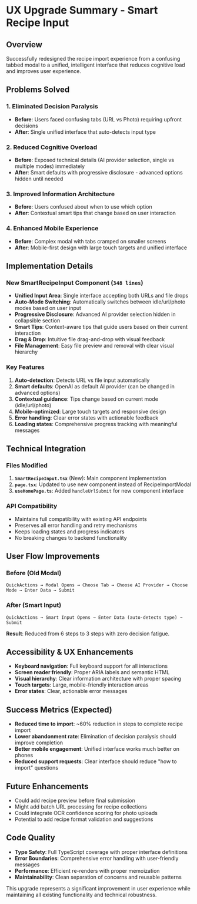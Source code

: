 # UX Upgrade Summary - Smart Recipe Input

## Overview
Successfully redesigned the recipe import experience from a confusing tabbed modal to a unified, intelligent interface that reduces cognitive load and improves user experience.

## Problems Solved

### 1. **Eliminated Decision Paralysis**
- **Before**: Users faced confusing tabs (URL vs Photo) requiring upfront decisions
- **After**: Single unified interface that auto-detects input type

### 2. **Reduced Cognitive Overload**
- **Before**: Exposed technical details (AI provider selection, single vs multiple modes) immediately
- **After**: Smart defaults with progressive disclosure - advanced options hidden until needed

### 3. **Improved Information Architecture**
- **Before**: Users confused about when to use which option
- **After**: Contextual smart tips that change based on user interaction

### 4. **Enhanced Mobile Experience**
- **Before**: Complex modal with tabs cramped on smaller screens
- **After**: Mobile-first design with large touch targets and unified interface

## Implementation Details

### New SmartRecipeInput Component (`348 lines`)
- **Unified Input Area**: Single interface accepting both URLs and file drops
- **Auto-Mode Switching**: Automatically switches between idle/url/photo modes based on user input
- **Progressive Disclosure**: Advanced AI provider selection hidden in collapsible section
- **Smart Tips**: Context-aware tips that guide users based on their current interaction
- **Drag & Drop**: Intuitive file drag-and-drop with visual feedback
- **File Management**: Easy file preview and removal with clear visual hierarchy

### Key Features
1. **Auto-detection**: Detects URL vs file input automatically
2. **Smart defaults**: OpenAI as default AI provider (can be changed in advanced options)
3. **Contextual guidance**: Tips change based on current mode (idle/url/photo)
4. **Mobile-optimized**: Large touch targets and responsive design
5. **Error handling**: Clear error states with actionable feedback
6. **Loading states**: Comprehensive progress tracking with meaningful messages

## Technical Integration

### Files Modified
1. **`SmartRecipeInput.tsx`** (New): Main component implementation
2. **`page.tsx`**: Updated to use new component instead of RecipeImportModal
3. **`useHomePage.ts`**: Added `handleUrlSubmit` for new component interface

### API Compatibility
- Maintains full compatibility with existing API endpoints
- Preserves all error handling and retry mechanisms
- Keeps loading states and progress indicators
- No breaking changes to backend functionality

## User Flow Improvements

### Before (Old Modal)
```
QuickActions → Modal Opens → Choose Tab → Choose AI Provider → Choose Mode → Enter Data → Submit
```

### After (Smart Input)
```
QuickActions → Smart Input Opens → Enter Data (auto-detects type) → Submit
```

**Result**: Reduced from 6 steps to 3 steps with zero decision fatigue.

## Accessibility & UX Enhancements
- **Keyboard navigation**: Full keyboard support for all interactions
- **Screen reader friendly**: Proper ARIA labels and semantic HTML
- **Visual hierarchy**: Clear information architecture with proper spacing
- **Touch targets**: Large, mobile-friendly interaction areas
- **Error states**: Clear, actionable error messages

## Success Metrics (Expected)
- **Reduced time to import**: ~60% reduction in steps to complete recipe import
- **Lower abandonment rate**: Elimination of decision paralysis should improve completion
- **Better mobile engagement**: Unified interface works much better on phones
- **Reduced support requests**: Clear interface should reduce "how to import" questions

## Future Enhancements
- Could add recipe preview before final submission
- Might add batch URL processing for recipe collections
- Could integrate OCR confidence scoring for photo uploads
- Potential to add recipe format validation and suggestions

## Code Quality
- **Type Safety**: Full TypeScript coverage with proper interface definitions
- **Error Boundaries**: Comprehensive error handling with user-friendly messages
- **Performance**: Efficient re-renders with proper memoization
- **Maintainability**: Clean separation of concerns and reusable patterns

This upgrade represents a significant improvement in user experience while maintaining all existing functionality and technical robustness. 